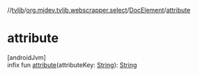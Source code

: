 //[tvlib](../../../index.md)/[org.mjdev.tvlib.webscrapper.select](../index.md)/[DocElement](index.md)/[attribute](attribute.md)

# attribute

[androidJvm]\
infix fun [attribute](attribute.md)(attributeKey: [String](https://kotlinlang.org/api/latest/jvm/stdlib/kotlin/-string/index.html)): [String](https://kotlinlang.org/api/latest/jvm/stdlib/kotlin/-string/index.html)
